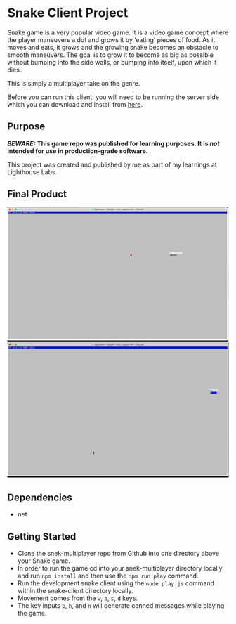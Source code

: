 # Snake Client Project

Snake game is a very popular video game. It is a video game concept where the player maneuvers a dot and grows it by ‘eating’ pieces of food. As it moves and eats, it grows and the growing snake becomes an obstacle to smooth maneuvers. The goal is to grow it to become as big as possible without bumping into the side walls, or bumping into itself, upon which it dies.

This is simply a multiplayer take on the genre.

Before you can run this client, you will need to be running the server side which you can download and install from [here](https://github.com/lighthouse-labs/snek-multiplayer).

## Purpose

**_BEWARE:_ This game repo was published for learning purposes. It is _not_ intended for use in production-grade software.**

This project was created and published by me as part of my learnings at Lighthouse Labs. 

## Final Product

!["This is a screenshot mid-game using one of the canned messages."](./screenshot1.png)
!["This is a screenshot as soon as you connect to the server and your snake shows up on the game board."](./screenshot2.png)

## Dependencies

- net

## Getting Started

- Clone the snek-multiplayer repo from Github into one directory above your Snake game.
- In order to run the game cd into your snek-multiplayer directory locally and run `npm install` and then use the `npm run play` command.
- Run the development snake client using the `node play.js` command within the snake-client directory locally.
- Movement comes from the `w`, `a`, `s`, `d` keys.
- The key inputs `b`, `h`, and `n` will generate canned messages while playing the game.